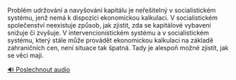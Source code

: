 
Problém udržování a navyšování kapitálu je neřešitelný v socialistickém systému, jenž nemá k dispozici ekonomickou kalkulaci. V socialistickém společenství neexistuje způsob, jak zjistit, zda se kapitálové vybavení snižuje či zvyšuje. V intervencionistickém systému a v socialistickém systému, který stále může provádět ekonomickou kalkulaci na základě zahraničních cen, není situace tak špatná. Tady je alespoň možné zjistit, jak se věci mají.

[🔊 Poslechnout audio](/data/7-paragraphs/audio/chapter_166/para_001-Problm-udrovn-a-navyovn-kapitlu-je-neeit.mp3)
